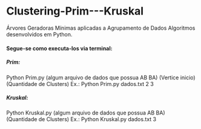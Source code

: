 # Clustering-Prim---Kruskal
Árvores Geradoras Mínimas aplicadas a Agrupamento de Dados
Algoritmos desenvolvidos em Python.

#### Segue-se como executa-los via terminal:

##### Prim:
Python Prim.py (algum arquivo de dados que possua  AB BA) (Vertice inicio) (Quantidade de Clusters)
Ex.: Python Prim.py dados.txt 2 3


##### Kruskal:
Python Kruskal.py (algum arquivo de dados que possua  AB BA) (Quantidade de Clusters)
Ex.: Python Kruskal.py dados.txt 3
